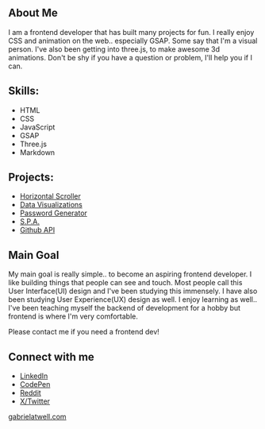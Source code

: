 ## About Me

I am a frontend developer that has built many projects for fun. I really enjoy CSS and animation on the web.. especially GSAP. Some say that I'm a visual person. I've also been getting into three.js, to make awesome 3d animations. Don't be shy if you have a question or problem, I'll help you if I can.

## Skills:
- HTML
- CSS
- JavaScript
- GSAP
- Three.js
- Markdown

## Projects:
- <a href="https://gabe2.vercel.app">Horizontal Scroller</a>
- <a href="https://data-viz-svelte.vercel.app">Data Visualizations</a>
- <a href="https://pw-generator-ebon.vercel.app">Password Generator</a>
- <a href="https://gabe1.vercel.app">S.P.A.</a>
- <a href="https://adiapp.vercel.app">Github API</a>

## Main Goal
My main goal is really simple.. to become an aspiring frontend developer. I like building things that people can see and touch. Most people call this User Interface(UI) design and I've been studying this immensely. I have also been studying User Experience(UX) design as well. I enjoy learning as well.. I've been teaching myself the backend of development for a hobby but frontend is where I'm very comfortable.


Please contact me if you need a frontend dev!

## Connect with me
- <a href="https://www.linkedin.com/in/gabriel-atwell-ab2116231/">LinkedIn</a>
- <a href="https://codepen.io/gabrielatwell">CodePen</a>
- <a href="https://www.reddit.com/user/gatwell702">Reddit</a>
- <a href="https://x.com/GabeAtwell">X/Twitter</a>

<a href="https://gabrielatwell.com">gabrielatwell.com</a>
